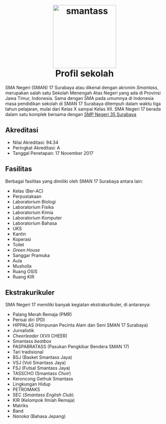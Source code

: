 <h1 align="center">
  <br>
  <a href="http://www.amitmerchant.com/electron-markdownify"><img src="https://www.dbl.id/uploads/school/13178/683-SMAN_17_SURABAYA.png" alt="smantass" width="200"></a>
  <br>
  Profil sekolah
  <br>
</h1>

SMA Negeri (SMAN) 17 Surabaya atau dikenal dengan akronim _Smantass_, merupakan salah satu Sekolah Menengah Atas Negeri yang ada di Provinsi Jawa Timur, Indonesia. Sama dengan SMA pada umumnya di Indonesia masa pendidikan sekolah di SMAN 17 Surabaya ditempuh dalam waktu tiga tahun pelajaran, mulai dari Kelas X sampai Kelas XII. SMA Negeri 17 berada dalam satu komplek bersama dengan [SMP Negeri 35 Surabaya](https://maps.app.goo.gl/jkrm8P9kx1BeiDY17)

## Akreditasi
- Nilai Akreditasi: 94.34
- Peringkat Akreditasi: A
- Tanggal Penetapan: 17 November 2017

## Fasilitas
Berbagai fasilitas yang dimiliki oleh SMAN 17 Surabaya antara lain:
- Kelas (Ber-AC)
- Perpustakaan
- Laboratorium Biologi
- Laboratorium Fisika
- Laboratorium Kimia
- Laboratorium Komputer
- Laboratorium Bahasa
- UKS
- Kantin
- Koperasi
- Toilet
- *Green House*
- Sanggar Pramuka
- Aula
- Musholla
- Ruang OSIS
- Ruang KIR

## Ekstrakurikuler
SMA Negeri 17 memiliki banyak kegiatan ekstrakurikuler, di antaranya:
- Palang Merah Remaja (PMR)
- Perisai diri (PD)
- HIPPALAS (Himpunan Pecinta Alam dan Seni SMAN 17 Surabaya)
- Jurnalistik
- *Cheerleader* (XVII CHEER)
- Smantass *beatbox*
- PASPABRATASS (Pasukan Pengkibar Bendera SMAN 17)
- Tari tradisional
- BSJ (Basket Smantass Jaya)
- VSJ (Voli Smantass Jaya)
- FSJ (Futsal Smantass Jaya)
- TASSCHO (Smantass *Choir*)
- Keroncong Gethuk Smantass
- Lingkungan Hidup
- PETROMAKS
- SEC (*Smantass English Club*)
- KIR (Kelompok Ilmiah Remaja)
- Matriks
- Band
- *Nanoka* (Bahasa Jepang)